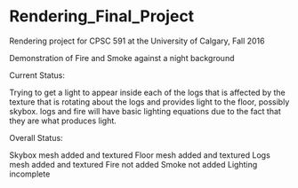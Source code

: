 # Rendering_Final_Project

Rendering project for CPSC 591 at the University of Calgary, Fall 2016

Demonstration of Fire and Smoke against a night background

Current Status:

Trying to get a light to appear inside each of the logs that is affected by the texture that is rotating about the logs and provides light to the floor, possibly skybox.
logs and fire will have basic lighting equations due to the fact that they are what produces light.

Overall Status:

Skybox mesh added and textured
Floor mesh added and textured
Logs mesh added and textured
Fire not added
Smoke not added
Lighting incomplete
